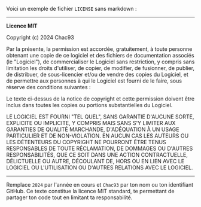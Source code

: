 Voici un exemple de fichier `LICENSE` sans markdown :

---

**Licence MIT**

Copyright (c) 2024 Chac93

Par la présente, la permission est accordée, gratuitement, à toute personne obtenant une copie de ce logiciel et des fichiers de documentation associés (le "Logiciel"), de commercialiser le Logiciel sans restriction, y compris sans limitation les droits d'utiliser, de copier, de modifier, de fusionner, de publier, de distribuer, de sous-licencier et/ou de vendre des copies du Logiciel, et de permettre aux personnes à qui le Logiciel est fourni de le faire, sous réserve des conditions suivantes :

Le texte ci-dessus de la notice de copyright et cette permission doivent être inclus dans toutes les copies ou portions substantielles du Logiciel.

LE LOGICIEL EST FOURNI "TEL QUEL", SANS GARANTIE D'AUCUNE SORTE, EXPLICITE OU IMPLICITE, Y COMPRIS MAIS SANS S'Y LIMITER AUX GARANTIES DE QUALITÉ MARCHANDE, D'ADÉQUATION À UN USAGE PARTICULIER ET DE NON-VIOLATION. EN AUCUN CAS LES AUTEURS OU LES DÉTENTEURS DU COPYRIGHT NE POURRONT ÊTRE TENUS RESPONSABLES DE TOUTE RÉCLAMATION, DE DOMMAGES OU D'AUTRES RESPONSABILITÉS, QUE CE SOIT DANS UNE ACTION CONTRACTUELLE, DÉLICTUELLE OU AUTRE, DÉCOULANT DE, HORS OU EN LIEN AVEC LE LOGICIEL OU L'UTILISATION OU D'AUTRES RELATIONS AVEC LE LOGICIEL.

---

Remplace `2024` par l'année en cours et `Chac93` par ton nom ou ton identifiant GitHub. Ce texte constitue la licence MIT standard, te permettant de partager ton code tout en limitant ta responsabilité.
